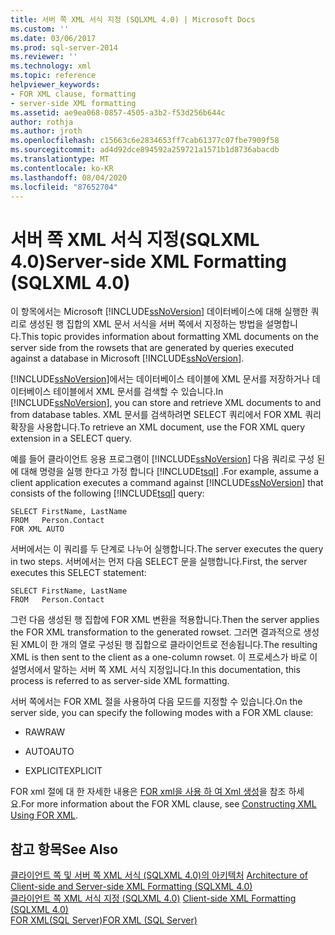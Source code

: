 ```yaml
---
title: 서버 쪽 XML 서식 지정 (SQLXML 4.0) | Microsoft Docs
ms.custom: ''
ms.date: 03/06/2017
ms.prod: sql-server-2014
ms.reviewer: ''
ms.technology: xml
ms.topic: reference
helpviewer_keywords:
- FOR XML clause, formatting
- server-side XML formatting
ms.assetid: ae9ea068-0857-4505-a3b2-f53d256b644c
author: rothja
ms.author: jroth
ms.openlocfilehash: c15663c6e2834653ff7cab61377c07fbe7909f58
ms.sourcegitcommit: ad4d92dce894592a259721a1571b1d8736abacdb
ms.translationtype: MT
ms.contentlocale: ko-KR
ms.lasthandoff: 08/04/2020
ms.locfileid: "87652704"
---
```

# <a name="server-side-xml-formatting-sqlxml-40"></a><span data-ttu-id="3b71e-102">서버 쪽 XML 서식 지정(SQLXML 4.0)</span><span class="sxs-lookup"><span data-stu-id="3b71e-102">Server-side XML Formatting (SQLXML 4.0)</span></span>
  <span data-ttu-id="3b71e-103">이 항목에서는 Microsoft [!INCLUDE[ssNoVersion](../../../includes/ssnoversion-md.md)] 데이터베이스에 대해 실행한 쿼리로 생성된 행 집합의 XML 문서 서식을 서버 쪽에서 지정하는 방법을 설명합니다.</span><span class="sxs-lookup"><span data-stu-id="3b71e-103">This topic provides information about formatting XML documents on the server side from the rowsets that are generated by queries executed against a database in Microsoft [!INCLUDE[ssNoVersion](../../../includes/ssnoversion-md.md)].</span></span>  
  
 <span data-ttu-id="3b71e-104">[!INCLUDE[ssNoVersion](../../../includes/ssnoversion-md.md)]에서는 데이터베이스 테이블에 XML 문서를 저장하거나 데이터베이스 테이블에서 XML 문서를 검색할 수 있습니다.</span><span class="sxs-lookup"><span data-stu-id="3b71e-104">In [!INCLUDE[ssNoVersion](../../../includes/ssnoversion-md.md)], you can store and retrieve XML documents to and from database tables.</span></span> <span data-ttu-id="3b71e-105">XML 문서를 검색하려면 SELECT 쿼리에서 FOR XML 쿼리 확장을 사용합니다.</span><span class="sxs-lookup"><span data-stu-id="3b71e-105">To retrieve an XML document, use the FOR XML query extension in a SELECT query.</span></span>  
  
 <span data-ttu-id="3b71e-106">예를 들어 클라이언트 응용 프로그램이 [!INCLUDE[ssNoVersion](../../../includes/ssnoversion-md.md)] 다음 쿼리로 구성 된에 대해 명령을 실행 한다고 가정 합니다 [!INCLUDE[tsql](../../../includes/tsql-md.md)] .</span><span class="sxs-lookup"><span data-stu-id="3b71e-106">For example, assume a client application executes a command against [!INCLUDE[ssNoVersion](../../../includes/ssnoversion-md.md)] that consists of the following [!INCLUDE[tsql](../../../includes/tsql-md.md)] query:</span></span>  
  
```  
SELECT FirstName, LastName  
FROM   Person.Contact  
FOR XML AUTO  
```  
  
 <span data-ttu-id="3b71e-107">서버에서는 이 쿼리를 두 단계로 나누어 실행합니다.</span><span class="sxs-lookup"><span data-stu-id="3b71e-107">The server executes the query in two steps.</span></span> <span data-ttu-id="3b71e-108">서버에서는 먼저 다음 SELECT 문을 실행합니다.</span><span class="sxs-lookup"><span data-stu-id="3b71e-108">First, the server executes this SELECT statement:</span></span>  
  
```  
SELECT FirstName, LastName  
FROM   Person.Contact  
```  
  
 <span data-ttu-id="3b71e-109">그런 다음 생성된 행 집합에 FOR XML 변환을 적용합니다.</span><span class="sxs-lookup"><span data-stu-id="3b71e-109">Then the server applies the FOR XML transformation to the generated rowset.</span></span> <span data-ttu-id="3b71e-110">그러면 결과적으로 생성된 XML이 한 개의 열로 구성된 행 집합으로 클라이언트로 전송됩니다.</span><span class="sxs-lookup"><span data-stu-id="3b71e-110">The resulting XML is then sent to the client as a one-column rowset.</span></span> <span data-ttu-id="3b71e-111">이 프로세스가 바로 이 설명서에서 말하는 서버 쪽 XML 서식 지정입니다.</span><span class="sxs-lookup"><span data-stu-id="3b71e-111">In this documentation, this process is referred to as server-side XML formatting.</span></span>  
  
 <span data-ttu-id="3b71e-112">서버 쪽에서는 FOR XML 절을 사용하여 다음 모드를 지정할 수 있습니다.</span><span class="sxs-lookup"><span data-stu-id="3b71e-112">On the server side, you can specify the following modes with a FOR XML clause:</span></span>  
  
-   <span data-ttu-id="3b71e-113">RAW</span><span class="sxs-lookup"><span data-stu-id="3b71e-113">RAW</span></span>  
  
-   <span data-ttu-id="3b71e-114">AUTO</span><span class="sxs-lookup"><span data-stu-id="3b71e-114">AUTO</span></span>  
  
-   <span data-ttu-id="3b71e-115">EXPLICIT</span><span class="sxs-lookup"><span data-stu-id="3b71e-115">EXPLICIT</span></span>  
  
 <span data-ttu-id="3b71e-116">FOR xml 절에 대 한 자세한 내용은 [FOR xml을 사용 하 여 Xml 생성](../../xml/for-xml-sql-server.md)을 참조 하세요.</span><span class="sxs-lookup"><span data-stu-id="3b71e-116">For more information about the FOR XML clause, see [Constructing XML Using FOR XML](../../xml/for-xml-sql-server.md).</span></span>  
  
## <a name="see-also"></a><span data-ttu-id="3b71e-117">참고 항목</span><span class="sxs-lookup"><span data-stu-id="3b71e-117">See Also</span></span>  
 <span data-ttu-id="3b71e-118">[클라이언트 쪽 및 서버 쪽 XML 서식 &#40;SQLXML 4.0&#41;의 아키텍처](architecture-of-client-side-and-server-side-xml-formatting-sqlxml-4-0.md) </span><span class="sxs-lookup"><span data-stu-id="3b71e-118">[Architecture of Client-side and Server-side XML Formatting &#40;SQLXML 4.0&#41;](architecture-of-client-side-and-server-side-xml-formatting-sqlxml-4-0.md) </span></span>  
 <span data-ttu-id="3b71e-119">[클라이언트 쪽 XML 서식 지정 &#40;SQLXML 4.0&#41;](client-side-xml-formatting-sqlxml-4-0.md) </span><span class="sxs-lookup"><span data-stu-id="3b71e-119">[Client-side XML Formatting &#40;SQLXML 4.0&#41;](client-side-xml-formatting-sqlxml-4-0.md) </span></span>  
 [<span data-ttu-id="3b71e-120">FOR XML&#40;SQL Server&#41;</span><span class="sxs-lookup"><span data-stu-id="3b71e-120">FOR XML &#40;SQL Server&#41;</span></span>](../../xml/for-xml-sql-server.md)  
  
  
